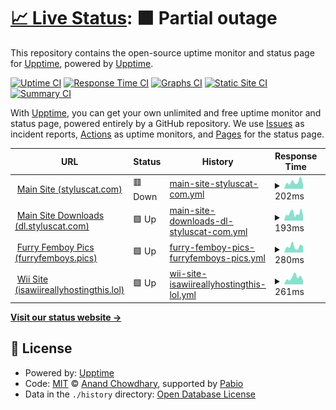 # [📈 Live Status](https://demo.upptime.js.org): <!--live status--> **🟧 Partial outage**

This repository contains the open-source uptime monitor and status page for [Upptime](https://upptime.js.org), powered by [Upptime](https://github.com/upptime/upptime).

[![Uptime CI](https://github.com/furrykitsune/styluscat-status/workflows/Uptime%20CI/badge.svg)](https://github.com/furrykitsune/styluscat-status/actions?query=workflow%3A%22Uptime+CI%22)
[![Response Time CI](https://github.com/furrykitsune/styluscat-status/workflows/Response%20Time%20CI/badge.svg)](https://github.com/furrykitsune/styluscat-status/actions?query=workflow%3A%22Response+Time+CI%22)
[![Graphs CI](https://github.com/furrykitsune/styluscat-status/workflows/Graphs%20CI/badge.svg)](https://github.com/furrykitsune/styluscat-status/actions?query=workflow%3A%22Graphs+CI%22)
[![Static Site CI](https://github.com/furrykitsune/styluscat-status/workflows/Static%20Site%20CI/badge.svg)](https://github.com/furrykitsune/styluscat-status/actions?query=workflow%3A%22Static+Site+CI%22)
[![Summary CI](https://github.com/furrykitsune/styluscat-status/workflows/Summary%20CI/badge.svg)](https://github.com/furrykitsune/styluscat-status/actions?query=workflow%3A%22Summary+CI%22)

With [Upptime](https://upptime.js.org), you can get your own unlimited and free uptime monitor and status page, powered entirely by a GitHub repository. We use [Issues](https://github.com/upptime/upptime/issues) as incident reports, [Actions](https://github.com/furrykitsune/styluscat-status/actions) as uptime monitors, and [Pages](https://demo.upptime.js.org) for the status page.

<!--start: status pages-->
<!-- This summary is generated by Upptime (https://github.com/upptime/upptime) -->
<!-- Do not edit this manually, your changes will be overwritten -->
<!-- prettier-ignore -->
| URL | Status | History | Response Time | Uptime |
| --- | ------ | ------- | ------------- | ------ |
| <img alt="" src="https://icons.duckduckgo.com/ip3/styluscat.com.ico" height="13"> [Main Site (styluscat.com)](https://styluscat.com) | 🟥 Down | [main-site-styluscat-com.yml](https://github.com/techcat-dev/styluscat-status/commits/HEAD/history/main-site-styluscat-com.yml) | <details><summary><img alt="Response time graph" src="./graphs/main-site-styluscat-com/response-time-week.png" height="20"> 202ms</summary><br><a href="https://status.styluscat.com/history/main-site-styluscat-com"><img alt="Response time 1321" src="https://img.shields.io/endpoint?url=https%3A%2F%2Fraw.githubusercontent.com%2Ftechcat-dev%2Fstyluscat-status%2FHEAD%2Fapi%2Fmain-site-styluscat-com%2Fresponse-time.json"></a><br><a href="https://status.styluscat.com/history/main-site-styluscat-com"><img alt="24-hour response time 129" src="https://img.shields.io/endpoint?url=https%3A%2F%2Fraw.githubusercontent.com%2Ftechcat-dev%2Fstyluscat-status%2FHEAD%2Fapi%2Fmain-site-styluscat-com%2Fresponse-time-day.json"></a><br><a href="https://status.styluscat.com/history/main-site-styluscat-com"><img alt="7-day response time 202" src="https://img.shields.io/endpoint?url=https%3A%2F%2Fraw.githubusercontent.com%2Ftechcat-dev%2Fstyluscat-status%2FHEAD%2Fapi%2Fmain-site-styluscat-com%2Fresponse-time-week.json"></a><br><a href="https://status.styluscat.com/history/main-site-styluscat-com"><img alt="30-day response time 1321" src="https://img.shields.io/endpoint?url=https%3A%2F%2Fraw.githubusercontent.com%2Ftechcat-dev%2Fstyluscat-status%2FHEAD%2Fapi%2Fmain-site-styluscat-com%2Fresponse-time-month.json"></a><br><a href="https://status.styluscat.com/history/main-site-styluscat-com"><img alt="1-year response time 1321" src="https://img.shields.io/endpoint?url=https%3A%2F%2Fraw.githubusercontent.com%2Ftechcat-dev%2Fstyluscat-status%2FHEAD%2Fapi%2Fmain-site-styluscat-com%2Fresponse-time-year.json"></a></details> | <details><summary><a href="https://status.styluscat.com/history/main-site-styluscat-com">100.00%</a></summary><a href="https://status.styluscat.com/history/main-site-styluscat-com"><img alt="All-time uptime 99.97%" src="https://img.shields.io/endpoint?url=https%3A%2F%2Fraw.githubusercontent.com%2Ftechcat-dev%2Fstyluscat-status%2FHEAD%2Fapi%2Fmain-site-styluscat-com%2Fuptime.json"></a><br><a href="https://status.styluscat.com/history/main-site-styluscat-com"><img alt="24-hour uptime 99.97%" src="https://img.shields.io/endpoint?url=https%3A%2F%2Fraw.githubusercontent.com%2Ftechcat-dev%2Fstyluscat-status%2FHEAD%2Fapi%2Fmain-site-styluscat-com%2Fuptime-day.json"></a><br><a href="https://status.styluscat.com/history/main-site-styluscat-com"><img alt="7-day uptime 100.00%" src="https://img.shields.io/endpoint?url=https%3A%2F%2Fraw.githubusercontent.com%2Ftechcat-dev%2Fstyluscat-status%2FHEAD%2Fapi%2Fmain-site-styluscat-com%2Fuptime-week.json"></a><br><a href="https://status.styluscat.com/history/main-site-styluscat-com"><img alt="30-day uptime 99.97%" src="https://img.shields.io/endpoint?url=https%3A%2F%2Fraw.githubusercontent.com%2Ftechcat-dev%2Fstyluscat-status%2FHEAD%2Fapi%2Fmain-site-styluscat-com%2Fuptime-month.json"></a><br><a href="https://status.styluscat.com/history/main-site-styluscat-com"><img alt="1-year uptime 99.97%" src="https://img.shields.io/endpoint?url=https%3A%2F%2Fraw.githubusercontent.com%2Ftechcat-dev%2Fstyluscat-status%2FHEAD%2Fapi%2Fmain-site-styluscat-com%2Fuptime-year.json"></a></details>
| <img alt="" src="https://icons.duckduckgo.com/ip3/dl.styluscat.com.ico" height="13"> [Main Site Downloads (dl.styluscat.com)](https://dl.styluscat.com) | 🟩 Up | [main-site-downloads-dl-styluscat-com.yml](https://github.com/techcat-dev/styluscat-status/commits/HEAD/history/main-site-downloads-dl-styluscat-com.yml) | <details><summary><img alt="Response time graph" src="./graphs/main-site-downloads-dl-styluscat-com/response-time-week.png" height="20"> 193ms</summary><br><a href="https://status.styluscat.com/history/main-site-downloads-dl-styluscat-com"><img alt="Response time 556" src="https://img.shields.io/endpoint?url=https%3A%2F%2Fraw.githubusercontent.com%2Ftechcat-dev%2Fstyluscat-status%2FHEAD%2Fapi%2Fmain-site-downloads-dl-styluscat-com%2Fresponse-time.json"></a><br><a href="https://status.styluscat.com/history/main-site-downloads-dl-styluscat-com"><img alt="24-hour response time 133" src="https://img.shields.io/endpoint?url=https%3A%2F%2Fraw.githubusercontent.com%2Ftechcat-dev%2Fstyluscat-status%2FHEAD%2Fapi%2Fmain-site-downloads-dl-styluscat-com%2Fresponse-time-day.json"></a><br><a href="https://status.styluscat.com/history/main-site-downloads-dl-styluscat-com"><img alt="7-day response time 193" src="https://img.shields.io/endpoint?url=https%3A%2F%2Fraw.githubusercontent.com%2Ftechcat-dev%2Fstyluscat-status%2FHEAD%2Fapi%2Fmain-site-downloads-dl-styluscat-com%2Fresponse-time-week.json"></a><br><a href="https://status.styluscat.com/history/main-site-downloads-dl-styluscat-com"><img alt="30-day response time 556" src="https://img.shields.io/endpoint?url=https%3A%2F%2Fraw.githubusercontent.com%2Ftechcat-dev%2Fstyluscat-status%2FHEAD%2Fapi%2Fmain-site-downloads-dl-styluscat-com%2Fresponse-time-month.json"></a><br><a href="https://status.styluscat.com/history/main-site-downloads-dl-styluscat-com"><img alt="1-year response time 556" src="https://img.shields.io/endpoint?url=https%3A%2F%2Fraw.githubusercontent.com%2Ftechcat-dev%2Fstyluscat-status%2FHEAD%2Fapi%2Fmain-site-downloads-dl-styluscat-com%2Fresponse-time-year.json"></a></details> | <details><summary><a href="https://status.styluscat.com/history/main-site-downloads-dl-styluscat-com">100.00%</a></summary><a href="https://status.styluscat.com/history/main-site-downloads-dl-styluscat-com"><img alt="All-time uptime 100.00%" src="https://img.shields.io/endpoint?url=https%3A%2F%2Fraw.githubusercontent.com%2Ftechcat-dev%2Fstyluscat-status%2FHEAD%2Fapi%2Fmain-site-downloads-dl-styluscat-com%2Fuptime.json"></a><br><a href="https://status.styluscat.com/history/main-site-downloads-dl-styluscat-com"><img alt="24-hour uptime 100.00%" src="https://img.shields.io/endpoint?url=https%3A%2F%2Fraw.githubusercontent.com%2Ftechcat-dev%2Fstyluscat-status%2FHEAD%2Fapi%2Fmain-site-downloads-dl-styluscat-com%2Fuptime-day.json"></a><br><a href="https://status.styluscat.com/history/main-site-downloads-dl-styluscat-com"><img alt="7-day uptime 100.00%" src="https://img.shields.io/endpoint?url=https%3A%2F%2Fraw.githubusercontent.com%2Ftechcat-dev%2Fstyluscat-status%2FHEAD%2Fapi%2Fmain-site-downloads-dl-styluscat-com%2Fuptime-week.json"></a><br><a href="https://status.styluscat.com/history/main-site-downloads-dl-styluscat-com"><img alt="30-day uptime 100.00%" src="https://img.shields.io/endpoint?url=https%3A%2F%2Fraw.githubusercontent.com%2Ftechcat-dev%2Fstyluscat-status%2FHEAD%2Fapi%2Fmain-site-downloads-dl-styluscat-com%2Fuptime-month.json"></a><br><a href="https://status.styluscat.com/history/main-site-downloads-dl-styluscat-com"><img alt="1-year uptime 100.00%" src="https://img.shields.io/endpoint?url=https%3A%2F%2Fraw.githubusercontent.com%2Ftechcat-dev%2Fstyluscat-status%2FHEAD%2Fapi%2Fmain-site-downloads-dl-styluscat-com%2Fuptime-year.json"></a></details>
| <img alt="" src="https://icons.duckduckgo.com/ip3/furryfemboys.pics.ico" height="13"> [Furry Femboy Pics (furryfemboys.pics)](https://furryfemboys.pics) | 🟩 Up | [furry-femboy-pics-furryfemboys-pics.yml](https://github.com/techcat-dev/styluscat-status/commits/HEAD/history/furry-femboy-pics-furryfemboys-pics.yml) | <details><summary><img alt="Response time graph" src="./graphs/furry-femboy-pics-furryfemboys-pics/response-time-week.png" height="20"> 280ms</summary><br><a href="https://status.styluscat.com/history/furry-femboy-pics-furryfemboys-pics"><img alt="Response time 439" src="https://img.shields.io/endpoint?url=https%3A%2F%2Fraw.githubusercontent.com%2Ftechcat-dev%2Fstyluscat-status%2FHEAD%2Fapi%2Ffurry-femboy-pics-furryfemboys-pics%2Fresponse-time.json"></a><br><a href="https://status.styluscat.com/history/furry-femboy-pics-furryfemboys-pics"><img alt="24-hour response time 297" src="https://img.shields.io/endpoint?url=https%3A%2F%2Fraw.githubusercontent.com%2Ftechcat-dev%2Fstyluscat-status%2FHEAD%2Fapi%2Ffurry-femboy-pics-furryfemboys-pics%2Fresponse-time-day.json"></a><br><a href="https://status.styluscat.com/history/furry-femboy-pics-furryfemboys-pics"><img alt="7-day response time 280" src="https://img.shields.io/endpoint?url=https%3A%2F%2Fraw.githubusercontent.com%2Ftechcat-dev%2Fstyluscat-status%2FHEAD%2Fapi%2Ffurry-femboy-pics-furryfemboys-pics%2Fresponse-time-week.json"></a><br><a href="https://status.styluscat.com/history/furry-femboy-pics-furryfemboys-pics"><img alt="30-day response time 439" src="https://img.shields.io/endpoint?url=https%3A%2F%2Fraw.githubusercontent.com%2Ftechcat-dev%2Fstyluscat-status%2FHEAD%2Fapi%2Ffurry-femboy-pics-furryfemboys-pics%2Fresponse-time-month.json"></a><br><a href="https://status.styluscat.com/history/furry-femboy-pics-furryfemboys-pics"><img alt="1-year response time 439" src="https://img.shields.io/endpoint?url=https%3A%2F%2Fraw.githubusercontent.com%2Ftechcat-dev%2Fstyluscat-status%2FHEAD%2Fapi%2Ffurry-femboy-pics-furryfemboys-pics%2Fresponse-time-year.json"></a></details> | <details><summary><a href="https://status.styluscat.com/history/furry-femboy-pics-furryfemboys-pics">100.00%</a></summary><a href="https://status.styluscat.com/history/furry-femboy-pics-furryfemboys-pics"><img alt="All-time uptime 100.00%" src="https://img.shields.io/endpoint?url=https%3A%2F%2Fraw.githubusercontent.com%2Ftechcat-dev%2Fstyluscat-status%2FHEAD%2Fapi%2Ffurry-femboy-pics-furryfemboys-pics%2Fuptime.json"></a><br><a href="https://status.styluscat.com/history/furry-femboy-pics-furryfemboys-pics"><img alt="24-hour uptime 100.00%" src="https://img.shields.io/endpoint?url=https%3A%2F%2Fraw.githubusercontent.com%2Ftechcat-dev%2Fstyluscat-status%2FHEAD%2Fapi%2Ffurry-femboy-pics-furryfemboys-pics%2Fuptime-day.json"></a><br><a href="https://status.styluscat.com/history/furry-femboy-pics-furryfemboys-pics"><img alt="7-day uptime 100.00%" src="https://img.shields.io/endpoint?url=https%3A%2F%2Fraw.githubusercontent.com%2Ftechcat-dev%2Fstyluscat-status%2FHEAD%2Fapi%2Ffurry-femboy-pics-furryfemboys-pics%2Fuptime-week.json"></a><br><a href="https://status.styluscat.com/history/furry-femboy-pics-furryfemboys-pics"><img alt="30-day uptime 100.00%" src="https://img.shields.io/endpoint?url=https%3A%2F%2Fraw.githubusercontent.com%2Ftechcat-dev%2Fstyluscat-status%2FHEAD%2Fapi%2Ffurry-femboy-pics-furryfemboys-pics%2Fuptime-month.json"></a><br><a href="https://status.styluscat.com/history/furry-femboy-pics-furryfemboys-pics"><img alt="1-year uptime 100.00%" src="https://img.shields.io/endpoint?url=https%3A%2F%2Fraw.githubusercontent.com%2Ftechcat-dev%2Fstyluscat-status%2FHEAD%2Fapi%2Ffurry-femboy-pics-furryfemboys-pics%2Fuptime-year.json"></a></details>
| <img alt="" src="https://icons.duckduckgo.com/ip3/isawiireallyhostingthis.lol.ico" height="13"> [Wii Site (isawiireallyhostingthis.lol)](https://isawiireallyhostingthis.lol) | 🟩 Up | [wii-site-isawiireallyhostingthis-lol.yml](https://github.com/techcat-dev/styluscat-status/commits/HEAD/history/wii-site-isawiireallyhostingthis-lol.yml) | <details><summary><img alt="Response time graph" src="./graphs/wii-site-isawiireallyhostingthis-lol/response-time-week.png" height="20"> 261ms</summary><br><a href="https://status.styluscat.com/history/wii-site-isawiireallyhostingthis-lol"><img alt="Response time 507" src="https://img.shields.io/endpoint?url=https%3A%2F%2Fraw.githubusercontent.com%2Ftechcat-dev%2Fstyluscat-status%2FHEAD%2Fapi%2Fwii-site-isawiireallyhostingthis-lol%2Fresponse-time.json"></a><br><a href="https://status.styluscat.com/history/wii-site-isawiireallyhostingthis-lol"><img alt="24-hour response time 142" src="https://img.shields.io/endpoint?url=https%3A%2F%2Fraw.githubusercontent.com%2Ftechcat-dev%2Fstyluscat-status%2FHEAD%2Fapi%2Fwii-site-isawiireallyhostingthis-lol%2Fresponse-time-day.json"></a><br><a href="https://status.styluscat.com/history/wii-site-isawiireallyhostingthis-lol"><img alt="7-day response time 261" src="https://img.shields.io/endpoint?url=https%3A%2F%2Fraw.githubusercontent.com%2Ftechcat-dev%2Fstyluscat-status%2FHEAD%2Fapi%2Fwii-site-isawiireallyhostingthis-lol%2Fresponse-time-week.json"></a><br><a href="https://status.styluscat.com/history/wii-site-isawiireallyhostingthis-lol"><img alt="30-day response time 507" src="https://img.shields.io/endpoint?url=https%3A%2F%2Fraw.githubusercontent.com%2Ftechcat-dev%2Fstyluscat-status%2FHEAD%2Fapi%2Fwii-site-isawiireallyhostingthis-lol%2Fresponse-time-month.json"></a><br><a href="https://status.styluscat.com/history/wii-site-isawiireallyhostingthis-lol"><img alt="1-year response time 507" src="https://img.shields.io/endpoint?url=https%3A%2F%2Fraw.githubusercontent.com%2Ftechcat-dev%2Fstyluscat-status%2FHEAD%2Fapi%2Fwii-site-isawiireallyhostingthis-lol%2Fresponse-time-year.json"></a></details> | <details><summary><a href="https://status.styluscat.com/history/wii-site-isawiireallyhostingthis-lol">100.00%</a></summary><a href="https://status.styluscat.com/history/wii-site-isawiireallyhostingthis-lol"><img alt="All-time uptime 100.00%" src="https://img.shields.io/endpoint?url=https%3A%2F%2Fraw.githubusercontent.com%2Ftechcat-dev%2Fstyluscat-status%2FHEAD%2Fapi%2Fwii-site-isawiireallyhostingthis-lol%2Fuptime.json"></a><br><a href="https://status.styluscat.com/history/wii-site-isawiireallyhostingthis-lol"><img alt="24-hour uptime 100.00%" src="https://img.shields.io/endpoint?url=https%3A%2F%2Fraw.githubusercontent.com%2Ftechcat-dev%2Fstyluscat-status%2FHEAD%2Fapi%2Fwii-site-isawiireallyhostingthis-lol%2Fuptime-day.json"></a><br><a href="https://status.styluscat.com/history/wii-site-isawiireallyhostingthis-lol"><img alt="7-day uptime 100.00%" src="https://img.shields.io/endpoint?url=https%3A%2F%2Fraw.githubusercontent.com%2Ftechcat-dev%2Fstyluscat-status%2FHEAD%2Fapi%2Fwii-site-isawiireallyhostingthis-lol%2Fuptime-week.json"></a><br><a href="https://status.styluscat.com/history/wii-site-isawiireallyhostingthis-lol"><img alt="30-day uptime 100.00%" src="https://img.shields.io/endpoint?url=https%3A%2F%2Fraw.githubusercontent.com%2Ftechcat-dev%2Fstyluscat-status%2FHEAD%2Fapi%2Fwii-site-isawiireallyhostingthis-lol%2Fuptime-month.json"></a><br><a href="https://status.styluscat.com/history/wii-site-isawiireallyhostingthis-lol"><img alt="1-year uptime 100.00%" src="https://img.shields.io/endpoint?url=https%3A%2F%2Fraw.githubusercontent.com%2Ftechcat-dev%2Fstyluscat-status%2FHEAD%2Fapi%2Fwii-site-isawiireallyhostingthis-lol%2Fuptime-year.json"></a></details>

<!--end: status pages-->

[**Visit our status website →**](https://demo.upptime.js.org)

## 📄 License

- Powered by: [Upptime](https://github.com/upptime/upptime)
- Code: [MIT](./LICENSE) © [Anand Chowdhary](https://anandchowdhary.com), supported by [Pabio](https://pabio.com)
- Data in the `./history` directory: [Open Database License](https://opendatacommons.org/licenses/odbl/1-0/)
